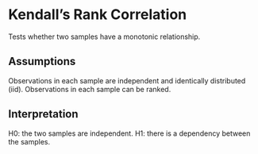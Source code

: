 # Kendall’s Rank Correlation

Tests whether two samples have a monotonic relationship.

## Assumptions

Observations in each sample are independent and identically distributed (iid).
Observations in each sample can be ranked.

## Interpretation

H0: the two samples are independent.
H1: there is a dependency between the samples.